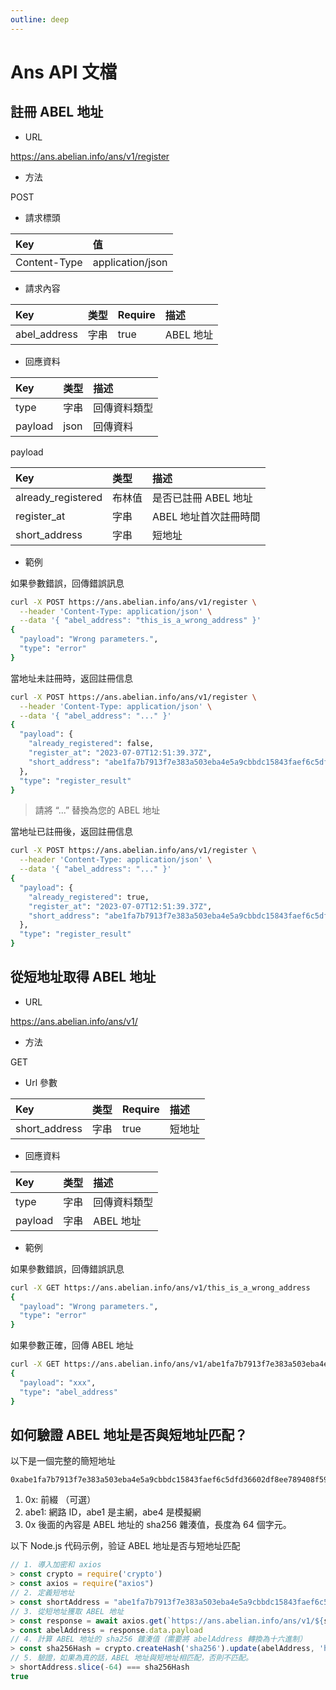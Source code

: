 ```yaml
---
outline: deep
---
```


# Ans API 文檔

## 註冊 ABEL 地址

- URL

https://ans.abelian.info/ans/v1/register

- 方法

POST

- 請求標頭

| Key          | 值               |
| :----------- | :--------------- |
| Content-Type | application/json |

- 請求內容

| Key          | 类型   | Require | 描述     |
| :----------- | :----- | :------ | :----------- |
| abel_address | 字串 | true    | ABEL 地址 |

- 回應資料

| Key     | 类型   | 描述         |
| :------ | :----- | :--------------- |
| type    | 字串 | 回傳資料類型 |
| payload | json   | 回傳資料      |

payload

| Key                | 类型    | 描述                             |
| :----------------- | :------ | :----------------------------------- |
| already_registered | 布林值 | 是否已註冊 ABEL 地址     |
| register_at        | 字串  | ABEL 地址首次註冊時間 |
| short_address      | 字串  | 短地址                        |

- 範例

如果參數錯誤，回傳錯誤訊息

```bash
curl -X POST https://ans.abelian.info/ans/v1/register \
  --header 'Content-Type: application/json' \
  --data '{ "abel_address": "this_is_a_wrong_address" }'
{
  "payload": "Wrong parameters.",
  "type": "error"
}
```

當地址未註冊時，返回註冊信息

```bash
curl -X POST https://ans.abelian.info/ans/v1/register \
  --header 'Content-Type: application/json' \
  --data '{ "abel_address": "..." }'
{
  "payload": {
    "already_registered": false,
    "register_at": "2023-07-07T12:51:39.37Z",
    "short_address": "abe1fa7b7913f7e383a503eba4e5a9cbbdc15843faef6c5dfd36602df8ee789408f59551c407c03a80a625b6740325a34ad700112c44aba962c6e892b07b346e1269"
  },
  "type": "register_result"
}
```

> 請將 “...” 替換為您的 ABEL 地址

當地址已註冊後，返回註冊信息

```bash
curl -X POST https://ans.abelian.info/ans/v1/register \
  --header 'Content-Type: application/json' \
  --data '{ "abel_address": "..." }'
{
  "payload": {
    "already_registered": true,
    "register_at": "2023-07-07T12:51:39.37Z",
    "short_address": "abe1fa7b7913f7e383a503eba4e5a9cbbdc15843faef6c5dfd36602df8ee789408f59551c407c03a80a625b6740325a34ad700112c44aba962c6e892b07b346e1269"
  },
  "type": "register_result"
}
```

## 從短地址取得 ABEL 地址

- URL

https://ans.abelian.info/ans/v1/

- 方法

GET

- Url 參數

| Key           | 类型   | Require | 描述      |
| :------------ | :----- | :------ | :------------ |
| short_address | 字串 | true    | 短地址 |

- 回應資料

| Key     | 类型   | 描述         |
| :------ | :----- | :--------------- |
| type    | 字串 | 回傳資料類型 |
| payload | 字串 | ABEL 地址     |

- 範例

如果參數錯誤，回傳錯誤訊息

```bash
curl -X GET https://ans.abelian.info/ans/v1/this_is_a_wrong_address
{
  "payload": "Wrong parameters.",
  "type": "error"
}
```

如果參數正確，回傳 ABEL 地址

```bash
curl -X GET https://ans.abelian.info/ans/v1/abe1fa7b7913f7e383a503eba4e5a9cbbdc15843faef6c5dfd36602df8ee789408f59551c407c03a80a625b6740325a34ad700112c44aba962c6e892b07b346e1269
{
  "payload": "xxx",
  "type": "abel_address"
}
```

## 如何驗證 ABEL 地址是否與短地址匹配？

以下是一個完整的簡短地址

```
0xabe1fa7b7913f7e383a503eba4e5a9cbbdc15843faef6c5dfd36602df8ee789408f59551c407c03a80a625b6740325a34ad700112c44aba962c6e892b07b346e1269
```

1. 0x: 前綴 （可選）
2. abe1: 網路 ID，abe1 是主網，abe4 是模擬網
3. 0x 後面的內容是 ABEL 地址的 sha256 雜湊值，長度為 64 個字元。

以下 Node.js 代码示例，验证 ABEL 地址是否与短地址匹配

```js
// 1. 導入加密和 axios
> const crypto = require('crypto')
> const axios = require("axios")
// 2. 定義短地址
> const shortAddress = "abe1fa7b7913f7e383a503eba4e5a9cbbdc15843faef6c5dfd36602df8ee789408f59551c407c03a80a625b6740325a34ad700112c44aba962c6e892b07b346e1269"
// 3. 從短地址獲取 ABEL 地址
> const response = await axios.get(`https://ans.abelian.info/ans/v1/${shortAddress}`)
> const abelAddress = response.data.payload
// 4. 計算 ABEL 地址的 sha256 雜湊值（需要將 abelAddress 轉換為十六進制）
> const sha256Hash = crypto.createHash('sha256').update(abelAddress, 'hex').digest('hex')
// 5. 驗證，如果為真的話，ABEL 地址與短地址相匹配，否則不匹配。
> shortAddress.slice(-64) === sha256Hash
true
```
